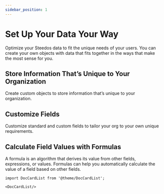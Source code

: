 ```yaml
---
sidebar_position: 1
---
```


# Set Up Your Data Your Way

Optimize your Steedos data to fit the unique needs of your users. You can create your own objects with data that fits together in the ways that make the most sense for you.

## Store Information That’s Unique to Your Organization
Create custom objects to store information that’s unique to your organization. 

## Customize Fields
Customize standard and custom fields to tailor your org to your own unique requirements.

## Calculate Field Values with Formulas
A formula is an algorithm that derives its value from other fields, expressions, or values. Formulas can help you automatically calculate the value of a field based on other fields.


```mdx-code-block
import DocCardList from '@theme/DocCardList';

<DocCardList/>
```